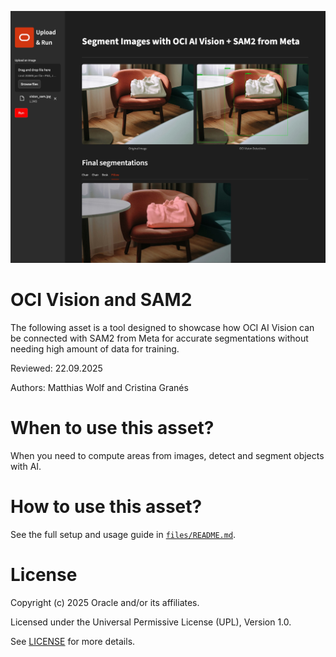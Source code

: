 ![Example of using this asset with a picture of a chair](files/images/example_use.jpg)

# OCI Vision and SAM2
 
The following asset is a tool designed to showcase how OCI AI Vision can be connected with SAM2 from Meta for accurate segmentations without needing high amount of data for training.
 
Reviewed: 22.09.2025

Authors: Matthias Wolf and Cristina Granés
 
# When to use this asset?
 
When you need to compute areas from images, detect and segment objects with AI.
 
# How to use this asset?
 
See the full setup and usage guide in [`files/README.md`](./files/README.md).

 
# License
 
Copyright (c) 2025 Oracle and/or its affiliates.
 
Licensed under the Universal Permissive License (UPL), Version 1.0.
 
See [LICENSE](LICENSE) for more details.
